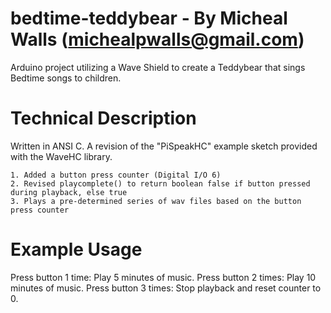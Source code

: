 bedtime-teddybear - By Micheal Walls (michealpwalls@gmail.com)
===============================================================

  Arduino project utilizing a Wave Shield to create a Teddybear that sings Bedtime songs to children.



Technical Description
======================

  Written in ANSI C.
  A revision of the "PiSpeakHC" example sketch provided with the WaveHC library.

    1. Added a button press counter (Digital I/O 6)
    2. Revised playcomplete() to return boolean false if button pressed during playback, else true
    3. Plays a pre-determined series of wav files based on the button press counter



Example Usage
==============

  Press button 1 time:  Play 5 minutes of music.
  Press button 2 times: Play 10 minutes of music.
  Press button 3 times: Stop playback and reset counter to 0.

  
